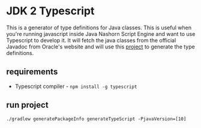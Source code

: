 # JDK 2 Typescript

This is a generator of type definitions for Java classes. This is useful when you're running javascript inside Java Nashorn Script Engine and want to use Typescript to develop it. It will fetch the java classes from the official Javadoc from Oracle's website and will use this [project](https://github.com/bsorrentino/java2typescript) to generate the type definitions.

## requirements

* Typescript compiler - `npm install -g typescript`

## run project

```
./gradlew generatePackageInfo generateTypeScript -PjavaVersion=[10]
```
